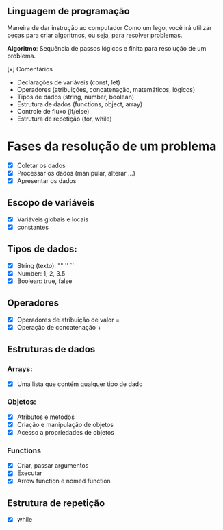 ## Linguagem de programação

Maneira de dar instrução ao computador Como um lego, você irá utilizar peças para criar algoritmos, ou seja, para resolver problemas.

**Algoritmo**: Sequência de passos lógicos e finita para resolução de um problema.

[x] Comentários

- Declarações de variáveis (const, let)
- Operadores (atribuições, concatenação, matemáticos, lógicos)
- Tipos de dados (string, number, boolean)
- Estrutura de dados (functions, object, array)
- Controle de fluxo (if/else)
- Estrutura de repetição (for, while)

# Fases da resolução de um problema

- [x] Coletar os dados
- [x] Processar os dados (manipular, alterar ...)
- [x] Apresentar os dados

## Escopo de variáveis

- [x] Variáveis globais e locais
- [x] constantes

## Tipos de dados:

- [x] String (texto): "" '' ``
- [x] Number: 1, 2, 3.5
- [x] Boolean: true, false

## Operadores

- [x] Operadores de atribuição de valor =
- [x] Operação de concatenação +

## Estruturas de dados

### Arrays:

- [x] Uma lista que contém qualquer tipo de dado

### Objetos:

- [x] Atributos e métodos
- [x] Criação e manipulação de objetos
- [x] Acesso a propriedades de objetos

### Functions

- [x] Criar, passar argumentos
- [x] Executar
- [x] Arrow function e nomed function

## Estrutura de repetição

- [x] while
